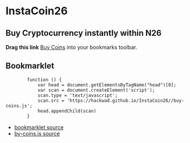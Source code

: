 # InstaCoin26


## Buy Cryptocurrency instantly within N26


**Drag this link** [Buy Coins](javascript:(function()%20%7B%0A%20%20%20%20var%20head%20%3D%20document.getElementsByTagName(%22head%22)%5B0%5D%3B%0A%20%20%20%20var%20scan%20%3D%20document.createElement(%27script%27)%3B%0A%20%20%20%20scan.type%20%3D%20%27text%2Fjavascript%27%3B%0A%20%20%20%20scan.src%20%3D%20%27https%3A%2F%2Fhackwad.github.io%2FInstaCoin26%2Fbuy-coins.js%27%3B%0A%20%20%20%20head.appendChild(scan)%0A%7D)()) into your bookmarks toolbar.


## Bookmarklet

```
        function () {
            var head = document.getElementsByTagName("head")[0];
            var scan = document.createElement('script');
            scan.type = 'text/javascript';
            scan.src = 'https://hackwad.github.io/InstaCoin26//buy-coins.js';
            head.appendChild(scan)
        }
```

* [bookmarklet source](https://github.com/HackWAD/InstaCoin26/tree/master/docs/bookmarklet.js)
* [by-coins.js source](https://github.com/HackWAD/InstaCoin26/tree/master/docs/buy-coins.js)
